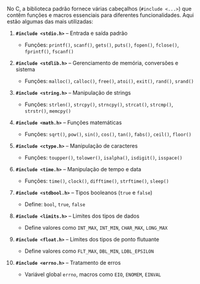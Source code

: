 No C, a biblioteca padrão fornece várias cabeçalhos (`#include <...>`) que contêm funções e macros essenciais para diferentes funcionalidades. Aqui estão algumas das mais utilizadas:

1. **`#include <stdio.h>`** – Entrada e saída padrão
    - Funções: `printf()`, `scanf()`, `gets()`, `puts()`, `fopen()`, `fclose()`, `fprintf()`, `fscanf()`

1. **`#include <stdlib.h>`** – Gerenciamento de memória, conversões e sistema
    - Funções: `malloc()`, `calloc()`, `free()`, `atoi()`, `exit()`, `rand()`, `srand()`

1. **`#include <string.h>`** – Manipulação de strings
    - Funções: `strlen()`, `strcpy()`, `strncpy()`, `strcat()`, `strcmp()`, `strstr()`, `memcpy()`

1. **`#include <math.h>`** – Funções matemáticas
    - Funções: `sqrt()`, `pow()`, `sin()`, `cos()`, `tan()`, `fabs()`, `ceil()`, `floor()`

1. **`#include <ctype.h>`** – Manipulação de caracteres
    - Funções: `toupper()`, `tolower()`, `isalpha()`, `isdigit()`, `isspace()`

1. **`#include <time.h>`** – Manipulação de tempo e data
    - Funções: `time()`, `clock()`, `difftime()`, `strftime()`, `sleep()`

1. **`#include <stdbool.h>`** – Tipos booleanos (`true` e `false`)
    - Define: `bool`, `true`, `false`

1. **`#include <limits.h>`** – Limites dos tipos de dados
    - Define valores como `INT_MAX`, `INT_MIN`, `CHAR_MAX`, `LONG_MAX`

1. **`#include <float.h>`** – Limites dos tipos de ponto flutuante
    - Define valores como `FLT_MAX`, `DBL_MIN`, `LDBL_EPSILON`

1. **`#include <errno.h>`** – Tratamento de erros
	- Variável global `errno`, macros como `EIO`, `ENOMEM`, `EINVAL`